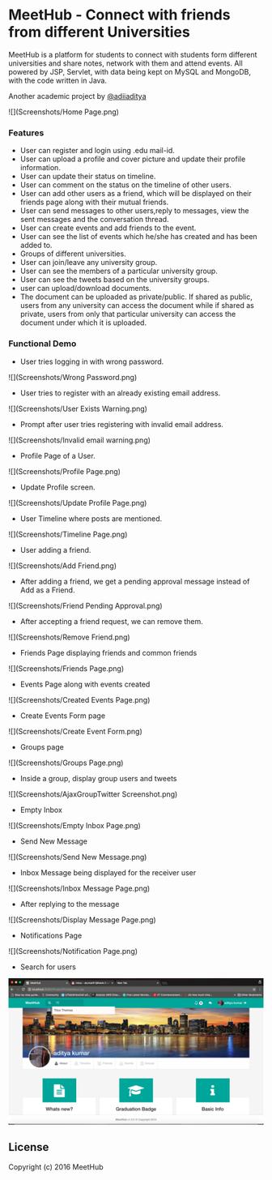 # MeetHub - Connect with friends from different Universities

MeetHub is a platform for students to connect with students form different universities and share notes, network with them and attend events. All powered by JSP, Servlet, with data being kept on MySQL and MongoDB, with the code written in Java.

Another academic project by [@adiiaditya](http://www.twitter.com/adiiaditya)

![](Screenshots/Home Page.png)

### Features
* User can register and login using .edu mail-id.
* User can upload a profile and cover picture and update their profile information.
* User can update their status on timeline.
* User can comment on the status on the timeline of other users.
* User can add other users as a friend, which will be displayed on their friends page along with their mutual friends.
* User can send messages to other users,reply to messages, view the sent messages and the conversation thread.
* User can create events and add friends to the event.
* User can see the list of events which he/she has created and has been added to.
* Groups of different universities.
* User can join/leave any university group.
* User can see the members of a particular university group.
* User can see the tweets based on the university groups.
* user can upload/download documents.
* The document can be uploaded as private/public. If shared as public, users from any university can access the document while if shared as private, users from only that particular university can access the document under which it is uploaded.

### Functional Demo
* User tries logging in with wrong password.

![](Screenshots/Wrong Password.png)

* User tries to register with an already existing email address.

![](Screenshots/User Exists Warning.png)

* Prompt after user tries registering with invalid email address.

![](Screenshots/Invalid email warning.png)

* Profile Page of a User.

![](Screenshots/Profile Page.png)

* Update Profile screen.

![](Screenshots/Update Profile Page.png)

* User Timeline where posts are mentioned.

![](Screenshots/Timeline Page.png)

* User adding a friend.

![](Screenshots/Add Friend.png)

* After adding a friend, we get a pending approval message instead of Add as a Friend.

![](Screenshots/Friend Pending Approval.png)

* After accepting a friend request, we can remove them.

![](Screenshots/Remove Friend.png)

* Friends Page displaying friends and common friends

![](Screenshots/Friends Page.png)

* Events Page along with events created

![](Screenshots/Created Events Page.png)

* Create Events Form page

![](Screenshots/Create Event Form.png)

* Groups page

![](Screenshots/Groups Page.png)

* Inside a group, display group users and tweets

![](Screenshots/AjaxGroupTwitter Screenshot.png)

* Empty Inbox

![](Screenshots/Empty Inbox Page.png)

* Send New Message

![](Screenshots/Send New Message.png)

* Inbox Message being displayed for the receiver user

![](Screenshots/Inbox Message Page.png)

* After replying to the message

![](Screenshots/Display Message Page.png)

* Notifications Page

![](Screenshots/Notification Page.png)

* Search for users

![](Screenshots/AjaxScreenShot.png)

## License
Copyright (c) 2016 MeetHub
